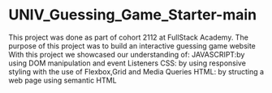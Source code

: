 # UNIV_Guessing_Game_Starter-main 
This project was done as part of cohort 2112 at FullStack Academy.
The purpose of this project was to build an interactive guessing game website
With this project we showcased our understanding of:
  JAVASCRIPT:by using DOM manipulation and event Listeners
  CSS: by using responsive styling with the use of Flexbox,Grid and Media Queries
  HTML: by structing a web page using semantic HTML
